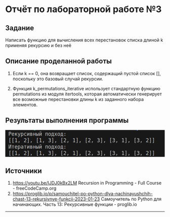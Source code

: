# Отчёт по лабораторной работе №3

## Задание

Написать функцию для вычисления всех перестановок списка длиной k применяя рекурсию и без неё


## Описание проделанной работы

1. Если k == 0, она возвращает список, содержащий пустой список [], поскольку это базовый случай рекурсии.

2. Функция k_permutations_iterative использует стандартную функцию permutations из модуля itertools, которая автоматически генерирует все возможные перестановки длины k из заданного набора элементов.

## Результаты выполнения программы

![Alt text](image.png)

## Источники

1. https://youtu.be/IJDJ0kBx2LM Recursion in Programming - Full Course - freeCodeCamp.org
2. https://proglib.io/p/samouchitel-po-python-dlya-nachinayushchih-chast-13-rekursivnye-funkcii-2023-01-23 Самоучитель по Python для начинающих. Часть 13: Рекурсивные функции - proglib.io
_______
